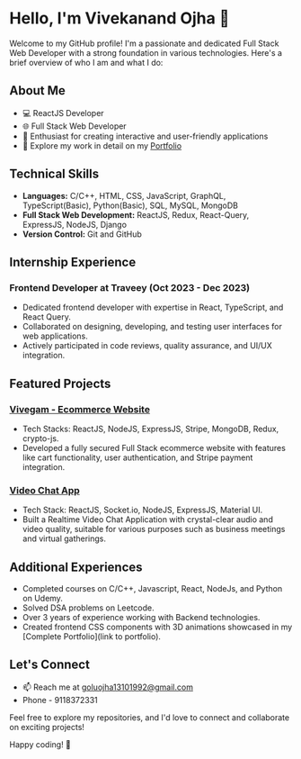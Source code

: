 # Hello, I'm Vivekanand Ojha 👋

Welcome to my GitHub profile! I'm a passionate and dedicated Full Stack Web Developer with a strong foundation in various technologies. Here's a brief overview of who I am and what I do:

## About Me
- 💻 ReactJS Developer
- 🌐 Full Stack Web Developer
- 🚀 Enthusiast for creating interactive and user-friendly applications
- 🔗 Explore my work in detail on my [Portfolio](https://funny-truffle-75736f.netlify.app/)

## Technical Skills
- **Languages:** C/C++, HTML, CSS, JavaScript, GraphQL, TypeScript(Basic), Python(Basic), SQL, MySQL, MongoDB
- **Full Stack Web Development:** ReactJS, Redux, React-Query, ExpressJS, NodeJS, Django
- **Version Control:** Git and GitHub

## Internship Experience
### Frontend Developer at Traveey (Oct 2023 - Dec 2023)
- Dedicated frontend developer with expertise in React, TypeScript, and React Query.
- Collaborated on designing, developing, and testing user interfaces for web applications.
- Actively participated in code reviews, quality assurance, and UI/UX integration.

## Featured Projects
### [Vivegam - Ecommerce Website](http://vivegam-shop.netlify.app/)
- Tech Stacks: ReactJS, NodeJS, ExpressJS, Stripe, MongoDB, Redux, crypto-js.
- Developed a fully secured Full Stack ecommerce website with features like cart functionality, user authentication, and Stripe payment integration.

### [Video Chat App](https://chat-app-by-vivekanand.netlify.app/)
- Tech Stack: ReactJS, Socket.io, NodeJS, ExpressJS, Material UI.
- Built a Realtime Video Chat Application with crystal-clear audio and video quality, suitable for various purposes such as business meetings and virtual gatherings.

## Additional Experiences
- Completed courses on C/C++, Javascript, React, NodeJs, and Python on Udemy.
- Solved DSA problems on Leetcode.
- Over 3 years of experience working with Backend technologies.
- Created frontend CSS components with 3D animations showcased in my [Complete Portfolio](link to portfolio).

## Let's Connect
- 📫 Reach me at goluojha13101992@gmail.com
- Phone - 9118372331


Feel free to explore my repositories, and I'd love to connect and collaborate on exciting projects!

Happy coding! 🚀
